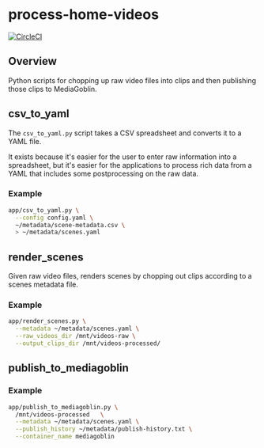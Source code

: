 # process-home-videos

[![CircleCI](https://circleci.com/gh/mtlynch/process-home-videos.svg?style=svg)](https://circleci.com/gh/mtlynch/process-home-videos)

## Overview

Python scripts for chopping up raw video files into clips and then publishing those clips to MediaGoblin.

## csv\_to\_yaml

The `csv_to_yaml.py` script takes a CSV spreadsheet and converts it to a YAML file.

It exists because it's easier for the user to enter raw information into a spreadsheet, but it's easier for the applications to process rich data from a YAML that includes some postprocessing on the raw data.

### Example

```bash
app/csv_to_yaml.py \
  --config config.yaml \
  ~/metadata/scene-metadata.csv \
  > ~/metadata/scenes.yaml
```

## render\_scenes

Given raw video files, renders scenes by chopping out clips according to a scenes metadata file.

### Example

```bash
app/render_scenes.py \
  --metadata ~/metadata/scenes.yaml \
  --raw_videos_dir /mnt/videos-raw \
  --output_clips_dir /mnt/videos-processed/
```

## publish\_to\_mediagoblin

### Example

```bash
app/publish_to_mediagoblin.py \
  /mnt/videos-processed   \
  --metadata ~/metadata/scenes.yaml \
  --publish_history ~/metadata/publish-history.txt \
  --container_name mediagoblin
```
